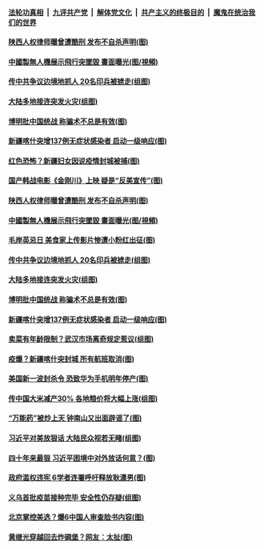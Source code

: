 

####  [法轮功真相](../../../../basic/blob/master/README.md?t=10261902) &nbsp;|&nbsp; [九评共产党](../../../../9ping.md/blob/master/README.md?t=10261902) &nbsp;|&nbsp; [解体党文化](../../../../jtdwh.md/blob/master/README.md?t=10261902)  &nbsp;|&nbsp; [共产主义的终极目的](../../../../gczydzjmd.md/blob/master/README.md?t=10261902) &nbsp;|&nbsp; [魔鬼在统治我们的世界](../../../../mgztzwmdsj.md/blob/master/README.md?t=10261902) 

#### [陕西人权律师曝曾遭酷刑 发布不自杀声明(图)](../pages/p1/950372.md?t=10261902) 

#### [中國製無人機展示飛行突墜毀 畫面曝光(图/視頻)](../pages/p1/950411.md?t=10261902) 

#### [传中共争议边境地抓人 20名印兵被掳走(组图)](../pages/p1/950394.md?t=10261902) 

#### [大陆多地接连突发火灾(组图)](../pages/p1/950369.md?t=10261902) 

#### [博明批中国统战 称骗术不总是有效(图)](../pages/p1/950383.md?t=10261902) 

#### [新疆喀什突增137例无症状感染者 启动一级响应(图)](../pages/p1/950387.md?t=10261902) 

#### [红色恐怖？新疆妇女因说疫情封城被捕(图)](../pages/p1/950445.md?t=10261902) 

#### [国产韩战电影《金刚川》上映 疑是“反美宣传”(图)](../pages/p1/950425.md?t=10261902) 

#### [陕西人权律师曝曾遭酷刑 发布不自杀声明(图)](../pages/p1/950372.md?t=10261902) 

#### [中國製無人機展示飛行突墜毀 畫面曝光(图/視頻)](../pages/p1/950411.md?t=10261902) 

#### [毛岸英忌日 美食家上传影片惨遭小粉红出征(图)](../pages/p1/950400.md?t=10261902) 

#### [传中共争议边境地抓人 20名印兵被掳走(组图)](../pages/p1/950394.md?t=10261902) 

#### [大陆多地接连突发火灾(组图)](../pages/p1/950369.md?t=10261902) 

#### [博明批中国统战 称骗术不总是有效(图)](../pages/p1/950383.md?t=10261902) 

#### [新疆喀什突增137例无症状感染者 启动一级响应(图)](../pages/p1/950387.md?t=10261902) 

#### [卖菜有年龄限制？武汉市场离奇规定惹议(组图)](../pages/p1/950347.md?t=10261902) 

#### [疫爆？新疆喀什突封城 所有航班取消(图)](../pages/p1/950298.md?t=10261902) 

#### [美国新一波封杀令 恐致华为手机明年停产(图)](../pages/p1/950309.md?t=10261902) 

#### [传中国大米减产30% 各地粮价将大幅上涨(组图)](../pages/p1/950302.md?t=10261902) 

#### [“万能药”被炒上天 钟南山又出面辟谣了(图)](../pages/p1/950263.md?t=10261902) 

#### [习近平对美放狠话 大陆民众视若无睹(组图)](../pages/p1/950220.md?t=10261902) 

#### [四十年来最狠 习近平困境中对外放话何意？(图)](../pages/p1/950171.md?t=10261902) 

#### [政府滥权违宪 6学者连署呼吁释放耿潇男(图)](../pages/p1/950180.md?t=10261902) 

#### [义乌首批疫苗接种完毕 安全性仍存疑(组图)](../pages/p1/950183.md?t=10261902) 

#### [北京掌控美选？爆6中国人审查脸书内容(图)](../pages/p1/950181.md?t=10261902) 

#### [黄继光穿越回去炸碉堡？网友：太扯(图)](../pages/p1/950150.md?t=10261902) 


